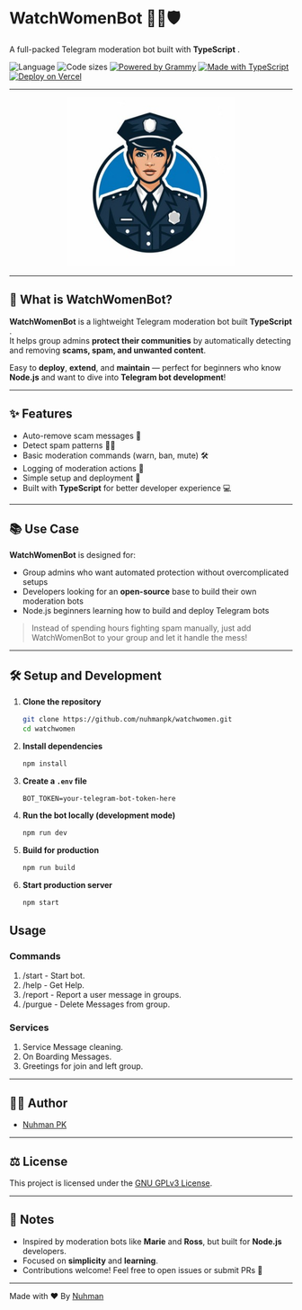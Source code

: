# WatchWomenBot 👮‍♀️🛡️

A full-packed Telegram moderation bot built with  **TypeScript** . 

![Language](https://img.shields.io/github/languages/top/nuhmanpk/watchwomen)
![Code sizes](https://img.shields.io/github/languages/code-size/nuhmanpk/watchwomen)
[![Powered by Grammy](https://img.shields.io/badge/Powered%20by-grammy-00b2ff.svg)](https://grammy.dev/)
[![Made with TypeScript](https://img.shields.io/badge/Made%20with-TypeScript-3178C6.svg)](https://www.typescriptlang.org/)
[![Deploy on Vercel](https://img.shields.io/badge/Deploy%20on-Vercel-000.svg?logo=vercel)](https://vercel.com/)

---

<p align="center">
  <img src="https://github.com/nuhmanpk/WatchWomen/blob/main/src/assets/images/logo.png?raw=true" width="300" height="300" />
</p>

---

## 🌟 What is WatchWomenBot?

**WatchWomenBot** is a lightweight Telegram moderation bot built  **TypeScript** .  
It helps group admins **protect their communities** by automatically detecting and removing **scams, spam, and unwanted content**.

Easy to **deploy**, **extend**, and **maintain** — perfect for beginners who know **Node.js** and want to dive into **Telegram bot development**!

---

## ✨ Features

- Auto-remove scam messages 🚫
- Detect spam patterns 🕵️‍♂️
- Basic moderation commands (warn, ban, mute) 🛠️
- Logging of moderation actions 📜
- Simple setup and deployment 🚀
- Built with **TypeScript** for better developer experience 💻

---

## 📚 Use Case

**WatchWomenBot** is designed for:
- Group admins who want automated protection without overcomplicated setups
- Developers looking for an **open-source** base to build their own moderation bots
- Node.js beginners learning how to build and deploy Telegram bots

> Instead of spending hours fighting spam manually, just add WatchWomenBot to your group and let it handle the mess!

---

## 🛠 Setup and Development

1. **Clone the repository**
   ```bash
   git clone https://github.com/nuhmanpk/watchwomen.git
   cd watchwomen
   ```

2. **Install dependencies**
   ```bash
   npm install
   ```

3. **Create a `.env` file**
   ```env
   BOT_TOKEN=your-telegram-bot-token-here
   ```

4. **Run the bot locally (development mode)**
   ```bash
   npm run dev
   ```

5. **Build for production**
   ```bash
   npm run build
   ```

6. **Start production server**
   ```bash
   npm start
   ```



## Usage

### Commands

   1. /start - Start bot.
   2. /help - Get Help.
   3. /report - Report a user message in groups.
   4. /purgue - Delete Messages from group.

### Services
   1. Service Message cleaning.
   2. On Boarding Messages.
   3. Greetings for join and left group.


---


## 🧑‍💻 Author

- [Nuhman PK](https://github.com/nuhmanpk)

---

## ⚖️ License

This project is licensed under the [GNU GPLv3 License](https://www.gnu.org/licenses/gpl-3.0.html).

---

## 📢 Notes

- Inspired by moderation bots like **Marie** and **Ross**, but built for **Node.js** developers.
- Focused on **simplicity** and **learning**.
- Contributions welcome! Feel free to open issues or submit PRs 🚀

---

Made with ❤️ By [Nuhman](https://github.com/nuhmanpk)
